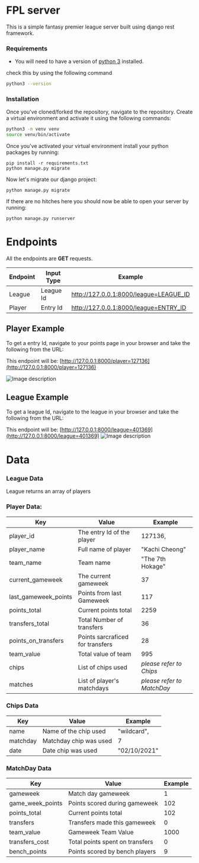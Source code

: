 # FPL server

This is a simple fantasy premier league server built using django rest framework.

### Requirements
- You will need to have a version of [python 3](https://www.python.org/downloads/) installed.

check this by using the following command
```bash
python3 --version
```

### Installation

Once you've cloned/forked the repository, navigate to the repository. Create a virtual environment and activate it using the following commands:

```bash
python3 -m venv venv
source venv/bin/activate
```

Once you've activated your virtual environment install your python packages by running:
```
pip install -r requirements.txt
python manage.py migrate
```

Now let's migrate our django project:
```
python manage.py migrate
```

If there are no hitches here you should now be able to open your server by running: 
```
python manage.py runserver
```

# Endpoints
All the endpoints are **GET** requests.

| Endpoint    | Input Type| Example |
| ----------- | --------- | ----------- |
| League      | League Id | http://127.0.0.1:8000/league=LEAGUE_ID
| Player      | Entry Id  | http://127.0.0.1:8000/league=ENTRY_ID

## Player Example
To get a entry Id, navigate to your points page in your browser and take the following from the URL:

This endpoint will be: [http://127.0.0.1:8000/player=127136](http://127.0.0.1:8000/player=127136)

![Image description](https://dev-to-uploads.s3.amazonaws.com/uploads/articles/djpykyu4tw1eoo6ndong.png)

## League Example
To get a league Id, navigate to the league in your browser and take the following from the URL:

This endpoint will be: [http://127.0.0.1:8000/league=401369](http://127.0.0.1:8000/league=401369)
![Image description](https://dev-to-uploads.s3.amazonaws.com/uploads/articles/oi1zn7p5zgh9bhdxoxew.png)

# Data

### League Data
League returns an array of players 

### Player Data:

| Key    | Value | Example |
|--------|-------|---------|
|   player_id | The entry Id of the player | 127136,
|   player_name | Full name of player | "Kachi Cheong"
|   team_name | Team name | "The 7th Hokage"
|   current_gameweek | The current gameweek | 37
|   last_gameweek_points | Points from last Gameweek| 117
|   points_total | Current points total | 2259
|   transfers_total | Total Number of transfers | 36
|   points_on_transfers | Points sarcraficed for transfers| 28
|   team_value | Total value of team | 995
|   chips | List of chips used | *please refer to Chips*  
|   matches | List of player's matchdays | *please refer to MatchDay*  


### Chips Data
| Key    | Value | Example |
|--------|-------|---------|
| name     | Name of the chip used | "wildcard",
| matchday | Matchday chip was used | 7 
| date     | Date chip was used  | "02/10/2021"

### MatchDay Data
| Key    | Value | Example |
|--------|-------|---------|
| gameweek| Match day gameweek | 1
| game_week_points| Points scored during gameweek | 102
| points_total| Current points total | 102
| transfers| Transfers made this gameweek | 0
| team_value| Gameweek Team Value | 1000
| transfers_cost| Total points spent on transfers  | 0
| bench_points| Points scored by bench players | 9
